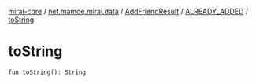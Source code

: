 [mirai-core](../../../index.md) / [net.mamoe.mirai.data](../../index.md) / [AddFriendResult](../index.md) / [ALREADY_ADDED](index.md) / [toString](./to-string.md)

# toString

`fun toString(): `[`String`](https://kotlinlang.org/api/latest/jvm/stdlib/kotlin/-string/index.html)